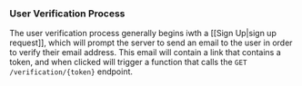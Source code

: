### User Verification Process
The user verification process generally begins iwth a [[Sign Up|sign up request]], which will prompt the server to send an email to the user in order to verify their email address. This email will contain a link that contains a token, and when clicked will trigger a function that calls the `GET /verification/{token}` endpoint.
